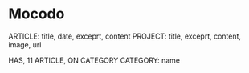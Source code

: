 # Mocodo

ARTICLE: title, date, exceprt, content
PROJECT: title, exceprt, content, image, url

HAS, 11 ARTICLE, ON CATEGORY
CATEGORY: name
